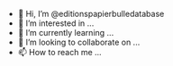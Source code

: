 - 👋 Hi, I’m @editionspapierbulledatabase
- 👀 I’m interested in ...
- 🌱 I’m currently learning ...
- 💞️ I’m looking to collaborate on ...
- 📫 How to reach me ...

<!---
editionspapierbulledatabase/editionspapierbulledatabase is a ✨ special ✨ repository because its `README.md` (this file) appears on your GitHub profile.
You can click the Preview link to take a look at your changes.
--->
